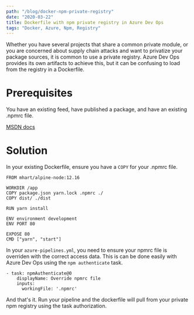 ```yaml
---
path: "/blog/docker-npm-private-registry"
date: "2020-03-22"
title: Dockerfile with npm private registry in Azure Dev Ops
tags: "Docker, Azure, Npm, Registry"
---
```


Whether you have several projects that share a common private module, or you are concerned about supply chain attacks and want to privatize your package sources, it is common to use a private registry. Azure Dev Ops provides its own artifacts to achieve this, but it can be confusing to load from the registry in a Dockerfile.

# Prerequisites

You have an existing feed, have published a package, and have an existing .npmrc file.

[MSDN docs](https://docs.microsoft.com/en-us/azure/devops/artifacts/get-started-npm?view=azure-devops&tabs=windows)

# Solution

In your existing Dockerfile, ensure you have a `COPY` for your .npmrc file.

```
FROM mhart/alpine-node:12.16

WORKDIR /app
COPY package.json yarn.lock .npmrc ./
COPY dist/ ./dist

RUN yarn install

ENV environment development
ENV PORT 80

EXPOSE 80
CMD ["yarn", "start"]
```

In your `azure-pipelines.yml`, you need to ensure your npmrc file is overriden with the correct access data. This is can be done easily with Azure Dev Ops using the `npm authenticate` task.

```
- task: npmAuthenticate@0
    displayName: Override npmrc file
    inputs:
      workingFile: '.npmrc'
```

And that's it. Run your pipeline and the dockerfile will pull from your private npm registry using the task authorization.
